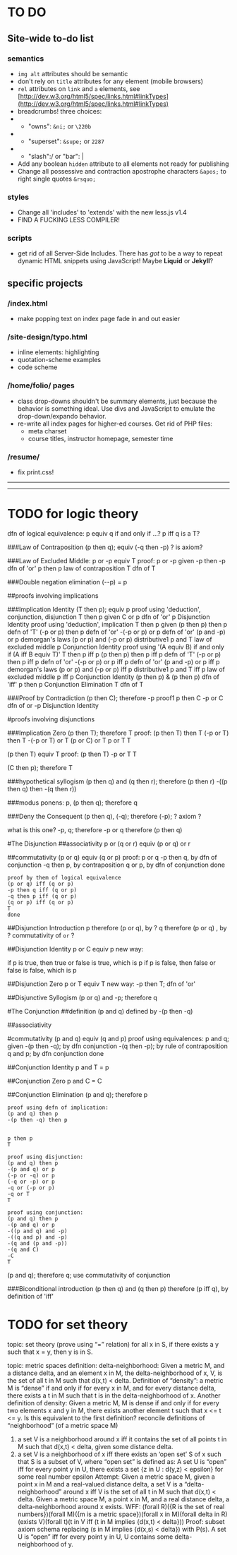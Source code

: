 TO DO
========

## Site-wide to-do list ##
### semantics ###
- `img alt` attributes should be semantic
- don't rely on `title` attributes for any element (mobile browsers)
- `rel` attributes on `link` and `a` elements, see [http://dev.w3.org/html5/spec/links.html#linkTypes](http://dev.w3.org/html5/spec/links.html#linkTypes)
- breadcrumbs! three choices:
- - "owns": `&ni;` or `\220b`
- - "superset": `&supe;` or `2287`
- - "slash":/ or "bar": |
- Add any boolean `hidden` attribute to all elements not ready for publishing
- Change all possessive and contraction apostrophe characters `&apos;` to right single quotes `&rsquo;`

### styles ###
- Change all 'includes' to 'extends' with the new less.js v1.4
- FIND A FUCKING LESS COMPILER!

### scripts ###
- get rid of all Server-Side Includes. There has *got* to be a way to repeat dynamic HTML snippets using JavaScript! Maybe **Liquid** or **Jekyll**?


## specific projects ##
### /index.html ###
- make popping text on index page fade in and out easier

### /site-design/typo.html ###
- inline elements: highlighting
- quotation-scheme examples
- code scheme

### /home/folio/ pages ###
- class drop-downs shouldn't be summary elements, just because the behavior is something ideal. Use divs and JavaScript to emulate the drop-down/expando behavior.
- re-write all index pages for higher-ed courses. Get rid of PHP files:
  - meta charset
  - course titles, instructor homepage, semester time

### /resume/ ###
- fix print.css!





- - -
- - -


# TODO for logic theory #
dfn of logical equivalence: p equiv q if and only if ...? p iff q is a T?



###Law of Contraposition
(p then q); equiv (-q then -p) ? is axiom?
		
###Law of Excluded Middle: p or -p equiv T
proof:
p or -p		given
-p then -p	dfn of 'or'
p then p	law of contraposition
T			dfn of T


###Double negation elimination
(--p) = p




##proofs involving implications



###Implication Identity
(T then p); equiv p
proof using 'deduction', conjunction, disjunction
	T then p				given
	C or p					dfn of 'or'
	p						Disjunction Identity
proof using 'deduction', implication
	T then p				given
	(p then p) then p		defn of 'T'
	(-p or p) then p		defn of 'or'
	-(-p or p) or p			defn of 'or'
	(p and -p) or p 		demorgan's laws
	(p or p) and (-p or p)	distributive1
	p and T					law of excluded middle
	p						Conjunction Identity
proof using '(A equiv B) if and only if (A iff B equiv T)'
	T then p iff p
	(p then p) then p iff p			defn of 'T'
	(-p or p) then p iff p			defn of 'or'
	-(-p or p) or p iff p			defn of 'or'
	(p and -p) or p iff p 			demorgan's laws
	(p or p) and (-p or p) iff p	distributive1
	p and T iff p					law of excluded middle
	p iff p							Conjunction Identity
	(p then p) & (p then p)			dfn of 'iff'
	p then p						Conjunction Elimination
	T								dfn of T

###Proof by Contradiction
(p then C); therefore -p
proof1
	p then C
	-p or C		dfn of or
	-p			Disjunction Identity


#proofs involving disjunctions








###Implication Zero
(p then T); therefore T
proof:
(p then T) then T
(-p or T) then T
-(-p or T) or T
(p or C) or T
p or T
T




(p then T) equiv T
proof:
(p then T)
-p or T
T


(C then p); therefore T

###hypothetical syllogism
(p then q) and (q then r); therefore (p then r)
-((p then q) then -(q then r))

###modus ponens:
p, (p then q); therefore q

###Deny the Consequent
(p then q), (-q); therefore (-p); ? axiom ?









 what is this one? -p, q; therefore -p or q  therefore (p then q)


#The Disjunction
##associativity
p or (q or r) equiv (p or q) or r

##commutativity
(p or q) equiv (q or p)
	proof:
	p or q
	-p then q, by dfn of conjunction
	-q then p, by contraposition
	q or p, by dfn of conjunction
	done
	
	proof by them of logical equivalence
	(p or q) iff (q or p)
	-p then q iff (q or p)
	-q then p iff (q or p)
	(q or p) iff (q or p)
	T
	done	
	

##Disjunction Introduction
p therefore (p or q), by ?
q therefore (p or q) , by ? commutativity of `or` ?

##Disjunction Identity
p or C equiv p
new way:



if p is true, then true or false is true, which is p
if p is false, then false or false is false, which is p

##Disjunction Zero
p or T equiv T
new way:
-p then T; dfn of 'or'




##Disjunctive Syllogism
(p or q) and -p; therefore q






#The Conjunction
##definition
(p and q) defined by -(p then -q)

##associativity

#commutativity
(p and q) equiv (q and p)
	proof using equivalences:
	p and q; given
	-(p then -q); by dfn conjunction
	-(q then -p); by rule of contraposition
	q and p; by dfn conjunction
	done

##Conjunction Identity
p and T = p

##Conjunction Zero
p and C = C

##Conjunction Elimination
(p and q); therefore p
	
	proof using defn of implication:
	(p and q) then p
	-(p then -q) then p
	
	
	p then p
	T

	proof using disjunction:
	(p and q) then p
	-(p and q) or p
	(-p or -q) or p
	(-q or -p) or p
	-q or (-p or p)
	-q or T
	T

	proof using conjunction:
	(p and q) then p
	-(p and q) or p
	-((p and q) and -p)
	-((q and p) and -p)
	-(q and (p and -p))
	-(q and C)
	-C
	T




(p and q); therefore q; use commutativity of conjunction



###Biconditional introduction
(p then q) and (q then p) therefore (p iff q), by definition of 'iff'


# TODO for set theory #

topic: set theory
(prove using “=” relation) for all x in S, if there exists a y such that x = y, then y is in S.

topic: metric spaces
definition: delta-neighborhood: Given a metric M, and a distance delta, and an element x in M, the delta-neighborhood of x, V, is the set of all t in M such that d(x,t) < delta.
Definition of “density”: a metric M is “dense” if and only if for every x in M, and for every distance delta, there exists a t in M such that t is in the delta-neighborhood of x.
Another definition of density: Given a metric M, M is dense if and only if for every two elements x and y in M, there exists another element t such that x <= t <= y. Is this equivalent to the first definition?
reconcile definitions of “neighborhood” (of a metric space M)
1. a set V is a neighborhood around x iff it contains the set of all points t in M such that d(x,t) < delta, given some distance delta.
2. a set V is a neighborhood of x iff there exists an ‘open set’ S of x such that S is a subset of V, where “open set” is defined as:
A set U is “open” iff for every point y in U, there exists a set {z in U : d(y,z) < epsilon} for some real number epsilon
Attempt:
Given a metric space M, given a point x in M and a real-valued distance delta, a set V is a “delta-neighborhood” around x iff V is the set of all t in M such that d(x,t) < delta.
Given a metric space M, a point x in M, and a real distance delta, a delta-neighborhood around x exists. WFF: (forall R)({R is the set of real numbers})(forall M)({m is a metric space})(forall x in M)(forall delta in R) (exists V)(forall t)(t in V iff (t in M implies {d(x,t) < delta})) Proof: subset axiom schema replacing (s in M implies {d(x,s) < delta}) with P(s).
A set U is “open” iff for every point y in U, U contains some delta-neighborhood of y.
